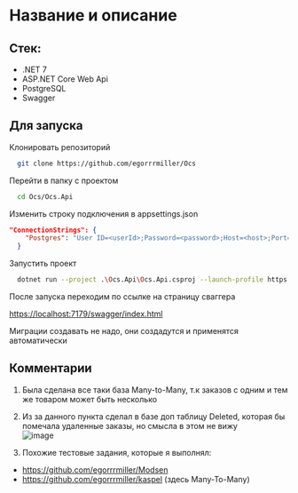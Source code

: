 
# Название и описание

## Стек:
- .NET 7
- ASP.NET Core Web Api
- PostgreSQL
- Swagger

## Для запуска

Клонировать репозиторий

```bash
  git clone https://github.com/egorrrmiller/Ocs
```

Перейти в папку с проектом

```bash
  cd Ocs/Ocs.Api
```

Изменить строку подключения в appsettings.json

```json
"ConnectionStrings": {
    "Postgres": "User ID=<userId>;Password=<password>;Host=<host>;Port=<port>;Database=ocs;"
  }
```

Запустить проект

```bash
  dotnet run --project .\Ocs.Api\Ocs.Api.csproj --launch-profile https
```

После запуска переходим по ссылке на страницу сваггера

<https://localhost:7179/swagger/index.html>

Миграции создавать не надо, они создадутся и применятся автоматически

## Комментарии
1. Была сделана все таки база Many-to-Many, т.к заказов с одним и тем же товаром может быть несколько

2. Из за данного пункта сделал в базе доп таблицу Deleted, которая бы помечала удаленные заказы, но смысла в этом не вижу<br/>
![image](https://user-images.githubusercontent.com/44502536/234329730-837ca37e-e389-4be5-bdb4-81920a8580d3.png)

3. Похожие тестовые задания, которые я выполнял: 
- https://github.com/egorrrmiller/Modsen
- https://github.com/egorrrmiller/kaspel (здесь Many-To-Many)



